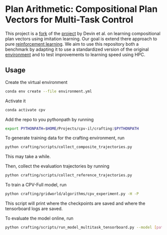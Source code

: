 # Plan Arithmetic: Compositional Plan Vectors for Multi-Task Control

This project is a [fork](https://github.com/cdevin/cpv) of the [project](https://sites.google.com/berkeley.edu/compositionalplanvectors/home) by Devin et al. on learning compositional plan vectors using imitation learning. Our goal is extend there approach to pure [reinforcement learning](https://github.com/lauradarcy/CPV_RL). We aim to use this repository both a benchmark by adapting it to use a standardized version of the original [environment](https://github.com/lauradarcy/gym-craftingworld) and to test improvements to learning speed using HPC.

## Usage

Create the virtual environment

```sh
conda env create --file environment.yml
```

Activate it

```sh
conda activate cpv
```

Add the repo to you pythonpath by running

```sh
export PYTHONPATH=$HOME/Projects/cpv-il/crafting:$PYTHONPATH
```

To generate training data for the crafting environment, run

```sh
python crafting/scripts/collect_composite_trajectories.py
```

This may take a while.

Then, collect the evaluation trajectories by running

```sh
python crafting/scripts/collect_reference_trajectories.py
```

To train a CPV-Full model, run

```sh
python crafting/gridworld/algorithms/cpv_experiment.py -H -P
```

This script will print where the checkpoints are saved and where the tensorboard logs are saved.

To evaluate the model online, run

```sh
python crafting/scripts/run_model_multitask_tensorboard.py --model [path/to/checkpoints_dir/] --tb [path/to/tensorboard_dir] --type V3
```
